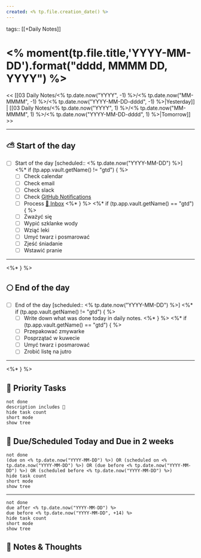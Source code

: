 ```yaml
---
created: <% tp.file.creation_date() %>
---
```

tags:: [[+Daily Notes]]

# <% moment(tp.file.title,'YYYY-MM-DD').format("dddd, MMMM DD, YYYY") %>

<< [[03 Daily Notes/<% tp.date.now("YYYY", -1) %>/<% tp.date.now("MM-MMMM", -1) %>/<% tp.date.now("YYYY-MM-DD-dddd", -1) %>|Yesterday]] | [[03 Daily Notes/<% tp.date.now("YYYY", 1) %>/<% tp.date.now("MM-MMMM", 1) %>/<% tp.date.now("YYYY-MM-DD-dddd", 1) %>|Tomorrow]] >>

---
## ⛅ Start of the day
- [ ] Start of the day [scheduled:: <% tp.date.now("YYYY-MM-DD") %>]
<%* if (tp.app.vault.getName() != "gtd") { %>
  - [ ] Check calendar
  - [ ] Check email
  - [ ] Check slack
  - [ ] Check [GitHub Notifications](https://github.com/notifications)
  - [ ] Process [📩 Inbox](../../01%20Project%20Management/📩%20Inbox.md)
<%* } %>
<%* if (tp.app.vault.getName() == "gtd") { %>
  - [ ] Zważyć się
  - [ ] Wypić szklanke wody
  - [ ] Wziąć leki
  - [ ] Umyć twarz i posmarować
  - [ ] Zjeść śniadanie
  - [ ] Wstawić pranie
---
<%* } %>

## 🌕 End of the day
- [ ] End of the day [scheduled:: <% tp.date.now("YYYY-MM-DD") %>]
<%* if (tp.app.vault.getName() != "gtd") { %>
  - [ ] Write down what was done today in daily notes.
<%* } %>
<%* if (tp.app.vault.getName() == "gtd") { %>
  - [ ] Przepakować zmywarke
  - [ ] Posprzątać w kuwecie
  - [ ] Umyć twarz i posmarować
  - [ ] Zrobić listę na jutro
---
<%* } %>

## 🔼 Priority Tasks
```tasks
not done
description includes 🔼
hide task count
short mode
show tree
```

## 📅 Due/Scheduled Today and Due in 2 weeks
```tasks
not done  
(due on <% tp.date.now("YYYY-MM-DD") %>) OR (scheduled on <% tp.date.now("YYYY-MM-DD") %>) OR (due before <% tp.date.now("YYYY-MM-DD") %>) OR (scheduled before <% tp.date.now("YYYY-MM-DD") %>)
hide task count
short mode
show tree
```
---
```tasks
not done
due after <% tp.date.now("YYYY-MM-DD") %>
due before <% tp.date.now("YYYY-MM-DD", +14) %>
hide task count
short mode
show tree
```
## 📝 Notes & Thoughts

